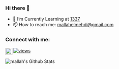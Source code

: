 ### Hi there 👋

<!--
**mallah-elmehdi/mallah-elmehdi** is a ✨ _special_ ✨ repository because its `README.md` (this file) appears on your GitHub profile.

Here are some ideas to get you started:

- 🔭 I’m currently working on ...
- 🌱 I’m currently learning ...
- 👯 I’m looking to collaborate on ...
- 🤔 I’m looking for help with ...
- 💬 Ask me about ...
- 📫 How to reach me: ...
- 😄 Pronouns: ...
- ⚡ Fun fact: ...
-->

- 🌱 I’m Currently Learning at <a href="https://1337.ma/en">1337</a>
- 📫 How to reach me: mallahelmehdi@gmail.com

### Connect with me:
[<img align="left" alt="mallah-elmehdi | LinkedIn" width="22px" src="https://raw.githubusercontent.com/get-icon/geticon/master/icons/linkedin-icon.svg" />][linkedin]
[![views](https://komarev.com/ghpvc/?username=mallah-elmehdi&label=Profile%20views&color=fe75a9&style=flat)](https://github.com/mallah-elmehdi/)
<br />
<br />
<img align="center" alt="mallah's Github Stats" src="https://github-readme-stats.vercel.app/api?username=mallah-elmehdi&show_icons=true&hide_border=true" />

[linkedin]: https://www.linkedin.com/in/mallah-elmehdi/
